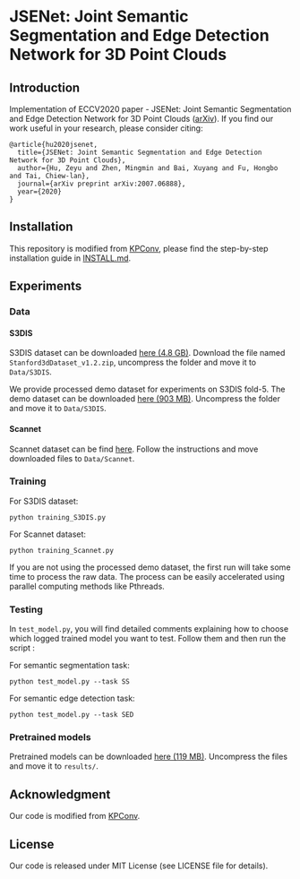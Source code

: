 # JSENet: Joint Semantic Segmentation and Edge Detection Network for 3D Point Clouds
## Introduction
Implementation of ECCV2020 paper - JSENet: Joint Semantic Segmentation and Edge Detection Network for 3D Point Clouds ([arXiv](https://arxiv.org/abs/2007.06888)). If you find our work useful in your research, please consider citing:

```
@article{hu2020jsenet,
  title={JSENet: Joint Semantic Segmentation and Edge Detection Network for 3D Point Clouds},
  author={Hu, Zeyu and Zhen, Mingmin and Bai, Xuyang and Fu, Hongbo and Tai, Chiew-lan},
  journal={arXiv preprint arXiv:2007.06888},
  year={2020}
}
```

## Installation

This repository is modified from [KPConv](https://github.com/HuguesTHOMAS/KPConv/), please find the step-by-step installation guide in [INSTALL.md](https://github.com/HuguesTHOMAS/KPConv/blob/master/INSTALL.md).

## Experiments

### Data

#### S3DIS

S3DIS dataset can be downloaded <a href="https://goo.gl/forms/4SoGp4KtH1jfRqEj2">here (4.8 GB)</a>. Download the file named `Stanford3dDataset_v1.2.zip`, uncompress the folder and move it to `Data/S3DIS`. 

We provide processed demo dataset for experiments on S3DIS fold-5. The demo dataset can be downloaded <a href="https://drive.google.com/file/d/1Zi8rdgFDWGtlHvaJ9icr6zdi0L4UV02X/view?usp=sharing">here (903 MB)</a>. Uncompress the folder and move it to `Data/S3DIS`.

#### Scannet

Scannet dataset can be find <a href="http://www.scan-net.org/">here</a>. Follow the instructions and move downloaded files to `Data/Scannet`.

### Training
For S3DIS dataset:
    
    python training_S3DIS.py
    
    
For Scannet dataset:
    
    python training_Scannet.py

If you are not using the processed demo dataset, the first run will take some time to process the raw data. The process can be easily accelerated using parallel computing methods like Pthreads.

### Testing

In `test_model.py`, you will find detailed comments explaining how to choose which logged trained model you want to test. Follow them and then run the script :

For semantic segmentation task:

    python test_model.py --task SS

For semantic edge detection task:

    python test_model.py --task SED


### Pretrained models

Pretrained models can be downloaded <a href="https://drive.google.com/file/d/14YJxEJ8Rg6_jjE8l5iYFF9wJTK2XxCc5/view?usp=sharing">here (119 MB)</a>. Uncompress the files and move it to `results/`.


## Acknowledgment

Our code is modified from [KPConv](https://github.com/HuguesTHOMAS/KPConv/).

## License
Our code is released under MIT License (see LICENSE file for details).
